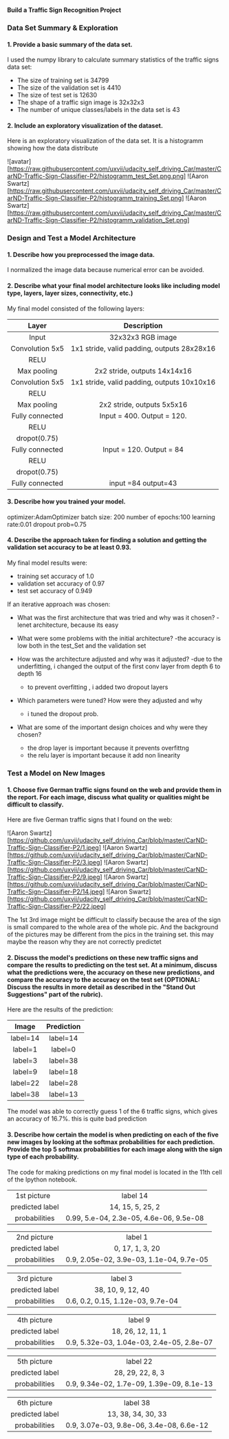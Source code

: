 

**Build a Traffic Sign Recognition Project**



### Data Set Summary & Exploration

#### 1. Provide a basic summary of the data set.

I used the numpy library to calculate summary statistics of the traffic
signs data set:

* The size of training set is 34799
* The size of the validation set is 4410
* The size of test set is 12630
* The shape of a traffic sign image is 32x32x3
* The number of unique classes/labels in the data set is 43

#### 2. Include an exploratory visualization of the dataset.

Here is an exploratory visualization of the data set. It is a histogramm showing how the data distribute

![avatar][https://raw.githubusercontent.com/uxvii/udacity_self_driving_Car/master/CarND-Traffic-Sign-Classifier-P2/histogramm_test_Set.png.png]
![Aaron Swartz][https://raw.githubusercontent.com/uxvii/udacity_self_driving_Car/master/CarND-Traffic-Sign-Classifier-P2/histogramm_training_Set.png]
![Aaron Swartz][https://raw.githubusercontent.com/uxvii/udacity_self_driving_Car/master/CarND-Traffic-Sign-Classifier-P2/histogramm_validation_Set.png]


### Design and Test a Model Architecture

#### 1. Describe how you preprocessed the image data.

 I normalized the image data because numerical error can be avoided.


#### 2. Describe what your final model architecture looks like including model type, layers, layer sizes, connectivity, etc.) 

My final model consisted of the following layers:

| Layer         		|     Description	        					| 
|:---------------------:|:---------------------------------------------:| 
| Input         		| 32x32x3 RGB image   							| 
| Convolution 5x5     	| 1x1 stride, valid padding, outputs 28x28x16 	|
| RELU					|										
| Max pooling	      	| 2x2 stride,  outputs 14x14x16 
| Convolution 5x5	    | 1x1 stride, valid padding, outputs 10x10x16 | 
| RELU					|										
| Max pooling	      	| 2x2 stride,  outputs 5x5x16|				
| Fully connected	| Input = 400. Output = 120.|
|RELU|
|dropot(0.75)|
| Fully connected	| Input = 120. Output = 84|
|RELU|
|dropot(0.75)|       									
| Fully connected	|input =84   output=43 		|								

#### 3. Describe how you trained your model. 
optimizer:AdamOptimizer
batch size: 200
number of epochs:100
learning rate:0.01
dropout prob=0.75

#### 4. Describe the approach taken for finding a solution and getting the validation set accuracy to be at least 0.93. 

My final model results were:
* training set accuracy of 1.0
* validation set accuracy of 0.97
* test set accuracy of 0.949

If an iterative approach was chosen:
* What was the first architecture that was tried and why was it chosen?
  -lenet architecture, because its easy 

* What were some problems with the initial architecture?
  -the accuracy is low both in the test_Set and the validation set

* How was the architecture adjusted and why was it adjusted? 
  -due to the underfitting, i changed the output of the first conv layer from depth 6 to depth 16
  - to prevent overfitting , i added two dropout layers
	
* Which parameters were tuned? How were they adjusted and why
  - i tuned the dropout prob.

* What are some of the important design choices and why were they chosen? 
  - the drop layer is important because it prevents overfittng
  - the relu layer is important because it add non linearity



### Test a Model on New Images

#### 1. Choose five German traffic signs found on the web and provide them in the report. For each image, discuss what quality or qualities might be difficult to classify.

Here are five German traffic signs that I found on the web:

![Aaron Swartz][https://github.com/uxvii/udacity_self_driving_Car/blob/master/CarND-Traffic-Sign-Classifier-P2/1.jpeg] ![Aaron Swartz][https://github.com/uxvii/udacity_self_driving_Car/blob/master/CarND-Traffic-Sign-Classifier-P2/3.jpeg] ![Aaron Swartz][https://github.com/uxvii/udacity_self_driving_Car/blob/master/CarND-Traffic-Sign-Classifier-P2/9.jpeg] 
![Aaron Swartz][https://github.com/uxvii/udacity_self_driving_Car/blob/master/CarND-Traffic-Sign-Classifier-P2/14.jpeg] ![Aaron Swartz][https://github.com/uxvii/udacity_self_driving_Car/blob/master/CarND-Traffic-Sign-Classifier-P2/22.jpeg]

The 1st 3rd image might be difficult to classify because the area of the sign is small compared to the whole area of the whole pic. And the background of the pictures may be different from the pics in the training set. this may maybe the reason why they are not correctly predictet

#### 2. Discuss the model's predictions on these new traffic signs and compare the results to predicting on the test set. At a minimum, discuss what the predictions were, the accuracy on these new predictions, and compare the accuracy to the accuracy on the test set (OPTIONAL: Discuss the results in more detail as described in the "Stand Out Suggestions" part of the rubric).

Here are the results of the prediction:

| Image			        |     Prediction	        					| 
|:---------------------:|:---------------------------------------------:| 
| label=14      		| label=14  									| 
| label=1     			| label=0 |
| label=3			|label=38 	|									
| label=9	      		| label=18 	|
| label=22		        | label=28      	   	|
| label=38	                | label=13    	   	   |

The model was able to correctly guess 1 of the 6 traffic signs, which gives an accuracy of 16.7%. this is quite bad prediction

#### 3. Describe how certain the model is when predicting on each of the five new images by looking at the softmax probabilities for each prediction. Provide the top 5 softmax probabilities for each image along with the sign type of each probability. 
The code for making predictions on my final model is located in the 11th cell of the Ipython notebook.

|      		|    	        					| 
|:---------------------:|:---------------------------------------------:| 
|1st picture   |label 14   |
|predicted label  |14, 15,  5, 25,  2|
|probabilities |  0.99,   5.e-04,   2.3e-05, 4.6e-06, 9.5e-08|

|      		|    	        					| 
|:---------------------:|:---------------------------------------------:| 
|2nd picture   |label 1   |
|predicted label  |  0, 17,  1,  3, 20|
|probabilities| 0.9,   2.05e-02,   3.9e-03, 1.1e-04,   9.7e-05|

|      		|    	        					| 
|:---------------------:|:---------------------------------------------:| 
|3rd picture   |label 3   |
|predicted label  | 38, 10,  9, 12, 40|
|probabilities|  0.6,   0.2,   0.15, 1.12e-03,   9.7e-04|

|      		|    	        					| 
|:---------------------:|:---------------------------------------------:| 
|4th picture   |label 9   |
|predicted label  | 18, 26, 12, 11,  1|
|probabilities|0.9,   5.32e-03,   1.04e-03, 2.4e-05,   2.8e-07|

|      		|    	        					| 
|:---------------------:|:---------------------------------------------:| 
|5th picture   |label 22  | 
|predicted label  | 28, 29, 22,  8,  3|
|probabilities| 0.9,   9.34e-02,   1.7e-09, 1.39e-09,   8.1e-13|

|      		|    	        					| 
|:---------------------:|:---------------------------------------------:| 
|6th picture   |label 38 | 
|predicted label  | 13, 38, 34, 30, 33|
|probabilities|0.9,   3.07e-03,   9.8e-06, 3.4e-08,   6.6e-12|

